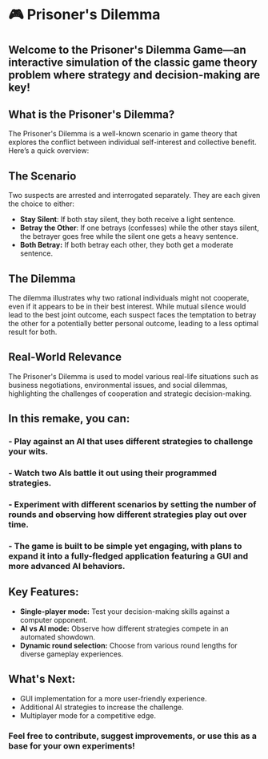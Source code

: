 # 🎮 Prisoner's Dilemma
## Welcome to the Prisoner's Dilemma Game—an interactive simulation of the classic game theory problem where strategy and decision-making are key!

## What is the Prisoner's Dilemma?
The Prisoner's Dilemma is a well-known scenario in game theory that explores the conflict between individual self-interest and collective benefit. Here’s a quick overview:

## The Scenario
Two suspects are arrested and interrogated separately. They are each given the choice to either:

- __Stay Silent__: If both stay silent, they both receive a light sentence.
- __Betray the Other__: If one betrays (confesses) while the other stays silent, the betrayer goes free while the silent one gets a heavy sentence.
- __Both Betray:__ If both betray each other, they both get a moderate sentence.

## The Dilemma
The dilemma illustrates why two rational individuals might not cooperate, even if it appears to be in their best interest. While mutual silence would lead to the best joint outcome, each suspect faces the temptation to betray the other for a potentially better personal outcome, leading to a less optimal result for both.

## Real-World Relevance
The Prisoner's Dilemma is used to model various real-life situations such as business negotiations, environmental issues, and social dilemmas, highlighting the challenges of cooperation and strategic decision-making.

## In this remake, you can:
### - Play against an AI that uses different strategies to challenge your wits.
### - Watch two AIs battle it out using their programmed strategies.
### - Experiment with different scenarios by setting the number of rounds and observing how different strategies play out over time.
### - The game is built to be simple yet engaging, with plans to expand it into a fully-fledged application featuring a GUI and more advanced AI behaviors.

## Key Features:
- __Single-player mode:__ Test your decision-making skills against a computer opponent.
- __AI vs AI mode:__ Observe how different strategies compete in an automated showdown.
- __Dynamic round selection:__ Choose from various round lengths for diverse gameplay experiences.

## What's Next:
- GUI implementation for a more user-friendly experience.
- Additional AI strategies to increase the challenge.
- Multiplayer mode for a competitive edge.

### Feel free to contribute, suggest improvements, or use this as a base for your own experiments!
